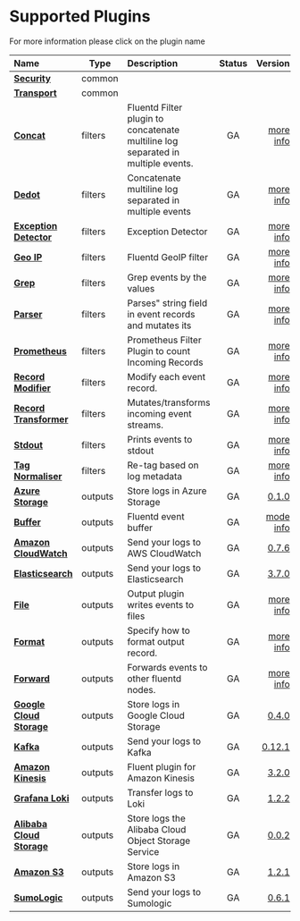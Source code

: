 # Supported Plugins

For more information please click on the plugin name
<center>

| Name | Type | Description | Status |Version |
|:---|---|:---|:---:|---:|
| **[Security](common/security.md)** | common |  |  | []() |
| **[Transport](common/transport.md)** | common |  |  | []() |
| **[Concat](filters/concat.md)** | filters | Fluentd Filter plugin to concatenate multiline log separated in multiple events. | GA | [more info](https://github.com/fluent-plugins-nursery/fluent-plugin-concat) |
| **[Dedot](filters/dedot.md)** | filters | Concatenate multiline log separated in multiple events | GA | [more info](https://github.com/lunardial/fluent-plugin-dedot_filter) |
| **[Exception Detector](filters/detect_exceptions.md)** | filters | Exception Detector | GA | [more info](https://github.com/GoogleCloudPlatform/fluent-plugin-detect-exceptions) |
| **[Geo IP](filters/geoip.md)** | filters | Fluentd GeoIP filter | GA | [more info](https://github.com/y-ken/fluent-plugin-geoip) |
| **[Grep](filters/grep.md)** | filters | Grep events by the values | GA | [more info](https://docs.fluentd.org/filter/grep) |
| **[Parser](filters/parser.md)** | filters | Parses" string field in event records and mutates its | GA | [more info](https://docs.fluentd.org/filter/parser) |
| **[Prometheus](filters/prometheus.md)** | filters | Prometheus Filter Plugin to count Incoming Records | GA | [more info](https://github.com/fluent/fluent-plugin-prometheus#prometheus-outputfilter-plugin) |
| **[Record Modifier](filters/record_modifier.md)** | filters | Modify each event record. | GA | [more info](https://github.com/repeatedly/fluent-plugin-record-modifier) |
| **[Record Transformer](filters/record_transformer.md)** | filters | Mutates/transforms incoming event streams. | GA | [more info](https://docs.fluentd.org/filter/record_transformer) |
| **[Stdout](filters/stdout.md)** | filters | Prints events to stdout | GA | [more info](https://docs.fluentd.org/filter/stdout) |
| **[Tag Normaliser](filters/tagnormaliser.md)** | filters | Re-tag based on log metadata | GA | [more info](https://github.com/banzaicloud/fluent-plugin-tag-normaliser) |
| **[Azure Storage](outputs/azurestore.md)** | outputs | Store logs in Azure Storage | GA | [0.1.0](https://github.com/htgc/fluent-plugin-azurestorage/releases/tag/v0.1.0) |
| **[Buffer](outputs/buffer.md)** | outputs | Fluentd event buffer | GA | [mode info](https://docs.fluentd.org/configuration/buffer-section) |
| **[Amazon CloudWatch](outputs/cloudwatch.md)** | outputs | Send your logs to AWS CloudWatch | GA | [0.7.6](https://github.com/banzaicloud/fluent-plugin-cloudwatch-logs/releases/tag/v0.7.6) |
| **[Elasticsearch](outputs/elasticsearch.md)** | outputs | Send your logs to Elasticsearch | GA | [3.7.0](https://github.com/uken/fluent-plugin-elasticsearch/releases/tag/v3.7.0) |
| **[File](outputs/file.md)** | outputs | Output plugin writes events to files | GA | [more info](https://docs.fluentd.org/output/file) |
| **[Format](outputs/format.md)** | outputs | Specify how to format output record. | GA | [more info](https://docs.fluentd.org/configuration/format-section) |
| **[Forward](outputs/forward.md)** | outputs | Forwards events to other fluentd nodes. | GA | [more info](https://docs.fluentd.org/output/forward) |
| **[Google Cloud Storage](outputs/gcs.md)** | outputs | Store logs in Google Cloud Storage | GA | [0.4.0](https://github.com/banzaicloud/fluent-plugin-gcs) |
| **[Kafka](outputs/kafka.md)** | outputs | Send your logs to Kafka | GA | [0.12.1](https://github.com/fluent/fluent-plugin-kafka/releases/tag/v0.12.1) |
| **[Amazon Kinesis](outputs/kinesis_stream.md)** | outputs | Fluent plugin for Amazon Kinesis | GA | [3.2.0](https://github.com/awslabs/aws-fluent-plugin-kinesis/releases/tag/v3.2.0) |
| **[Grafana Loki](outputs/loki.md)** | outputs | Transfer logs to Loki | GA | [1.2.2](https://github.com/grafana/loki/tree/master/fluentd/fluent-plugin-grafana-loki) |
| **[Alibaba Cloud Storage](outputs/oss.md)** | outputs | Store logs the Alibaba Cloud Object Storage Service | GA | [0.0.2](https://github.com/aliyun/fluent-plugin-oss) |
| **[Amazon S3](outputs/s3.md)** | outputs | Store logs in Amazon S3 | GA | [1.2.1](https://github.com/fluent/fluent-plugin-s3/releases/tag/v1.2.1) |
| **[SumoLogic](outputs/sumologic.md)** | outputs | Send your logs to Sumologic | GA | [0.6.1](https://github.com/SumoLogic/fluentd-output-sumologic/releases/tag/1.6.1) |
</center>

